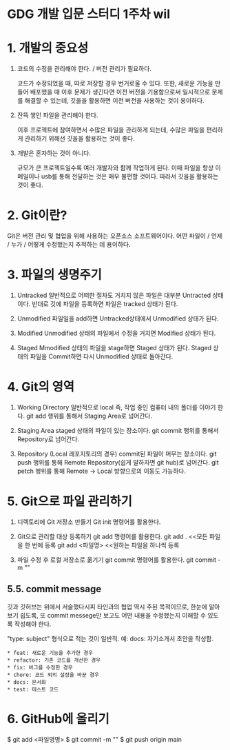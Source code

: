 GDG 개발 입문 스터디 1주차 wil     
==============================

# 1. 개발의 중요성

1. 코드의 수정을 관리해야 한다. / 버전 관리가 필요하다.

    코드가 수정되었을 때, 따로 저장할 경우 번거로울 수 있다.
    또한, 새로운 기능을 만들어 배포했을 때 이후 문제가 생긴다면
    이전 버전을 기용함으로써 일시적으로 문제를 해결할 수 있는데,
    깃을을 활용하면 이전 버전을 사용하는 것이 용이하다.

2. 잔뜩 쌓인 파일을 관리해야 한다.

    이후 프로젝트에 참여하면서 수많은 파일을 관리하게 되는데, 
    수많은 파일을 편리하게 관리하기 위해선 깃을을 활용하는 것이 좋다.

3. 개발은 혼자하는 것이 아니다.

    규모가 큰 프로젝트일수록 여러 개발자와 함께 작업하게 된다.
    이때 파일을 항상 이메일이나 usb를 통해 전달하는 것은 매우 불편할 것이다. 따라서 깃을을 활용하는 것이 좋다.


# 2. Git이란?

Git은 버전 관리 및 협업을 위해 사용하는 오픈소스 소프트웨어이다.
어떤 파일이 / 언제 / 누가 / 어떻게 수정했는지 추적하는 데 용이하다. 


# 3. 파일의 생명주기

1. Untracked
    일반적으로 어떠한 절차도 거치지 않은 파일은 대부분 Untracted 상태이다.
    반대로 깃에 파일을 등록하면 파일은 tracked 상태가 된다.

2. Unmodified
    파일일을 add하면 Untracked상태에서 Unmodified 상태가 된다.

3. Modified
    Unmodified 상태의 파일에서 수정을 거치면 Modified 상태가 된다.

4. Staged
    Mmodified 상태의 파일을 stage하면 Staged 상태가 된다.
    Staged 상태의 파일을 Commit하면 다시 Unmodified 상태로 돌아간다.


# 4. Git의 영역

1. Working Directory
    일반적으로 local 즉, 작업 중인 컴퓨터 내의 폴더를 이야기 한다.
    git add 행위를 통해서 Staging Area로 넘어간다.

2. Staging Area
    staged 상태의 파일이 있는 장소이다.
    git commit 행위를 통해서 Repository로 넘어간다.

3. Repository
    (Local 레포지토리의 경우) commit된 파일이 머무는 장소이다.
    git push 행위를 통해 Remote Repository(쉽게 말하자면 git hub)로 넘어간다.
    git petch 행위를 통해 Remote -> Local 방향으로의 이동도 가능하다.


# 5. Git으로 파일 관리하기

1. 디렉토리에 Git 저장소 만들기
    Git init 명령어를 활용한다.

2. Git으로 관리할 대상 등록하기
    git add 명령어를 활용한다.
    git add . <<모든 파일을 한 번에 등록
    git add <파일명> <<원하는 파일을 하나씩 등록

3. 파일 수정 후 로컬 저장소로 옮기기
    git commit 명령어를 활용한다.
    git commit -m "<commit message>" 


## 5.5. commit message

깃과 깃허브는 위에서 서술했다시피 타인과의 협업 역시 주된 목적이므로,
한눈에 알아보기 쉽도록, 또 commit messege만 보고도 어떤 내용을 수정했는지 이해할 수 있도록 작성해야 한다.

"type: subject" 형식으로 적는 것이 일반적.
예: docs: 자기소개서 초안을 작성함.

    * feat: 새로운 기능을 추가한 경우
    * refactor: 기존 코드를 개선한 경우
    * fix: 버그를 수정한 경우
    * chore: 코드 외의 설정을 바꾼 경우
    * docs: 문서화
    * test: 테스트 코드


# 6. GitHub에 올리기

$ git add <파일명명>
$ git commit -m "<commit message>"
$ git push origin main 
